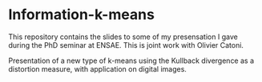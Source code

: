 # Information-k-means

This repository contains the slides to some of my presensation I gave during the PhD seminar at ENSAE.
This is joint work with Olivier Catoni.

Presentation of a new type of k-means using the Kullback divergence as a distortion measure, 
with application on digital images. 

